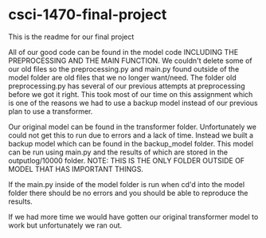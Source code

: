 # csci-1470-final-project
This is the readme for our final project

All of our good code can be found in the model code INCLUDING THE PREPROCESSING AND THE MAIN FUNCTION.
We couldn't delete some of our old files so the preprocessing.py and main.py found outside of the 
model folder are old files that we no longer want/need. The folder old preprocessing.py has several of
our previous attempts at preprocessing before we got it right. This took most of our time on this
assignment which is one of the reasons we had to use a backup model instead of our previous plan to 
use a transformer.

Our original model can be found in the transformer folder. Unfortunately we could not get this to run
due to errors and a lack of time. Instead we built a backup model which can be found in the backup_model 
folder. This model can be run using main.py and the results of which are stored in the outputlog/10000
folder. NOTE: THIS IS THE ONLY FOLDER OUTSIDE OF MODEL THAT HAS IMPORTANT THINGS.

If the main.py inside of the model folder is run when cd'd into the model folder there should be no errors
and you should be able to reproduce the results.

If we had more time we would have gotten our original transformer model to work but unfortunately we ran out.
